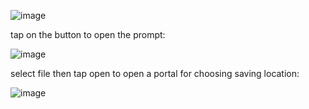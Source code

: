 ![image](https://github.com/aditya230302/PDF_to_MP3/assets/87848604/865bafa9-a66a-4be2-bcbc-3ddf40639a15)

tap on the button to open the prompt: 

![image](https://github.com/aditya230302/PDF_to_MP3/assets/87848604/9561846a-9545-4948-b71c-137ef15c7ef7)

select file then tap open to open a portal for choosing saving location:

![image](https://github.com/aditya230302/PDF_to_MP3/assets/87848604/ee382318-c14b-495c-9925-a7f25814c6ab)

